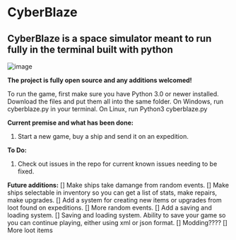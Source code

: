 # CyberBlaze
            
## CyberBlaze is a space simulator meant to run fully in the terminal built with python

![image](https://github.com/Nerdrantz/CyberBlaze/assets/66850234/286754ba-56e9-488f-9a34-e2923f998854)



**The project is fully open source and any additions welcomed!**


To run the game, first make sure you have Python 3.0 or newer installed. 
Download the files and put them all into the same folder. 
On Windows, run cyberblaze.py in your terminal. On Linux, run Python3 cyberblaze.py

**Current premise and what has been done:**
1. Start a new game, buy a ship and send it on an expedition.


**To Do:**
1. Check out issues in the repo for current known issues needing to be fixed. 


**Future additions:**
[] Make ships take damange from random events.
[] Make ships selectable in inventory so you can get a list of stats, make repairs, make upgrades.
[] Add a system for creating new items or upgrades from loot found on expeditions.
[] More random events.
[] Add a saving and loading system.
[] Saving and loading system. Ability to save your game so you can continue playing, either using xml or json format.
[] Modding????
[] More loot items
